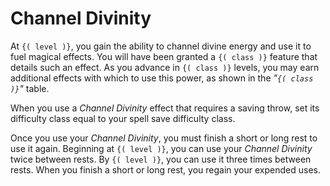 # Channel Divinity
At `{( level )}`, you gain the ability to channel divine energy and use it to fuel magical effects.
You will have been granted a `{( class )}` feature that details such an effect.
As you advance in `{( class )}` levels, you may earn additional effects with which to use this power, as shown in the *"`{( class )}`"* table.

When you use a *Channel Divinity* effect that requires a saving throw, set its difficulty class equal to your spell save difficulty class.

Once you use your *Channel Divinity*, you must finish a short or long rest to use it again.
Beginning at `{( level )}`, you can use your *Channel Divinity* twice between rests.
By `{( level )}`, you can use it three times between rests.
When you finish a short or long rest, you regain your expended uses.
